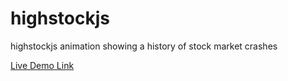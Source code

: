 # highstockjs
highstockjs animation showing a history of stock market crashes

[Live Demo Link](https://htmlpreview.github.io/?https://github.com/ravielakshmanan/highstockjs/blob/master/index.html)

